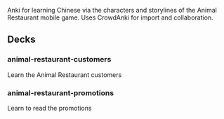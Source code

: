 Anki for learning Chinese via the characters and storylines of the Animal Restaurant mobile game. Uses CrowdAnki for import and collaboration.

## Decks

### animal-restaurant-customers
Learn the Animal Restaurant customers

### animal-restaurant-promotions
Learn to read the promotions
